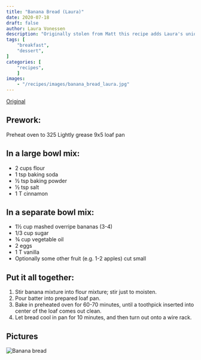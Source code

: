 ```yaml
---
title: "Banana Bread (Laura)"
date: 2020-07-18
draft: false
author: Laura Vonessen
description: "Originally stolen from Matt this recipe adds Laura's unique taste."
tags: [
    "breakfast",
    "dessert",
]
categories: [
    "recipes",
    ]
images:
    - "/recipes/images/banana_bread_laura.jpg"
---
```


<script type="application/ld+json">
{
    "@context": "https://schema.org/",
    "@type": "Recipe",
    "name": "Banana Bread Laura",
    "image": [
        "/recipes/images/banana_bread_laura.jpg"
    ],
    "author": {
        "@type": "Person",
        "name": "Laura Vonessen"
    },
    "datePublished": "2020-07-18",
    "description": "Originally stolen from Matt this recipe adds Laura's unique taste.",
    "recipeCategory": "Dessert",
    "recipeCuisine": "American",
    "recipeIngredient": [
        "* 2 cups flour",
        "* 1 tsp baking soda",
        "* ½ tsp baking powder",
        "* ½ tsp salt",
        "* 1 T cinnamon"
    ],
    "recipeInstructions": [
        {
            "@type": "HowToSection",
            "name": "Prework",
            "itemListElement": [
                {
                    "@type": "HowToStep",
                    "text": "Preheat oven to 325"
                },
                {
                    "@type": "HowToStep",
                    "text": "Lightly grease 9x5 loaf pan"
                }
            ]
        },
        {
            "@type": "HowToStep",
            "name": "Mix dry ingredients",
            "text": "In a large bowl, combine flour, sugar, baking powder, and salt.",
            "url": "https://example.com/party-coffee-cake#step2",
            "image": "https://example.com/photos/party-coffee-cake/step2.jpg"
        },
        {
            "@type": "HowToStep",
            "name": "Add wet ingredients",
            "text": "Mix in the butter, eggs, and milk.",
            "url": "https://example.com/party-coffee-cake#step3",
            "image": "https://example.com/photos/party-coffee-cake/step3.jpg"
        },
        {
            "@type": "HowToStep",
            "name": "Spread into pan",
            "text": "Spread into the prepared pan.",
            "url": "https://example.com/party-coffee-cake#step4",
            "image": "https://example.com/photos/party-coffee-cake/step4.jpg"
        },
        {
            "@type": "HowToStep",
            "name": "Bake",
            "text": "Bake for 30 to 35 minutes, or until firm.",
            "url": "https://example.com/party-coffee-cake#step5",
            "image": "https://example.com/photos/party-coffee-cake/step5.jpg"
        },
        {
            "@type": "HowToStep",
            "name": "Enjoy",
            "text": "Allow to cool and enjoy.",
            "url": "https://example.com/party-coffee-cake#step6",
            "image": "https://example.com/photos/party-coffee-cake/step6.jpg"
        }
    ]
}
</script>
<link href="../banana_bread_laura.json" rel="alternate" type="application/ld+json" />

[Original](./banana_bread_matt.html)

## Prework:
Preheat oven to 325
Lightly grease 9x5 loaf pan

## In a large bowl mix:
* 2 cups flour
* 1 tsp baking soda
* ½ tsp baking powder
* ½ tsp salt
* 1 T cinnamon

## In a separate bowl mix:
* 1½ cup mashed overripe bananas (3-4)
* 1/3 cup sugar
* ¾ cup vegetable oil
* 2 eggs
* 1 T vanilla
* Optionally some other fruit (e.g. 1-2 apples) cut small

## Put it all together:
1. Stir banana mixture into flour mixture; stir just to moisten.
2. Pour batter into prepared loaf pan.
3. Bake in preheated oven for 60-70 minutes, until a toothpick inserted into
center of the loaf comes out clean.
4. Let bread cool in pan for 10 minutes, and then turn out onto a wire rack.

## Pictures

![Banana bread](../images/banana_bread_laura.jpg)